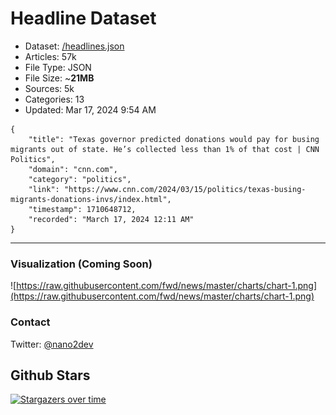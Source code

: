 # Headline Dataset

- Dataset: [/headlines.json](https://raw.githubusercontent.com/fwd/news/master/headlines.json) 
- Articles: 57k
- File Type: JSON
- File Size: ~**21MB**
- Sources: 5k
- Categories: 13
- Updated: Mar 17, 2024 9:54 AM

```
{
    "title": "Texas governor predicted donations would pay for busing migrants out of state. He’s collected less than 1% of that cost | CNN Politics",
    "domain": "cnn.com",
    "category": "politics",
    "link": "https://www.cnn.com/2024/03/15/politics/texas-busing-migrants-donations-invs/index.html",
    "timestamp": 1710648712,
    "recorded": "March 17, 2024 12:11 AM"
}
```

---

### Visualization (Coming Soon)

![https://raw.githubusercontent.com/fwd/news/master/charts/chart-1.png](https://raw.githubusercontent.com/fwd/news/master/charts/chart-1.png)

### Contact 

Twitter: [@nano2dev](https://twitter.com/nano2dev)

## Github Stars

[![Stargazers over time](https://starchart.cc/fwd/news.svg)](https://starchart.cc/fwd/news)
